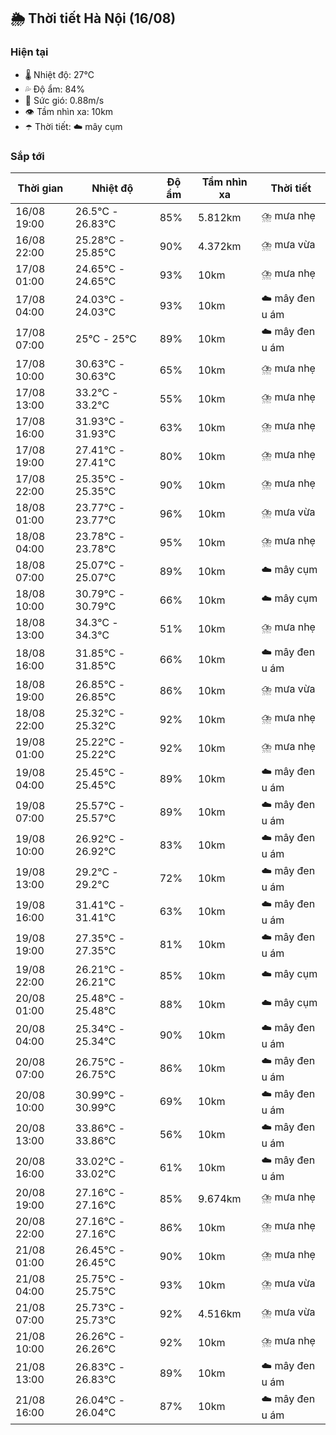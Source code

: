 ## 🌦️ Thời tiết Hà Nội (16/08)

### Hiện tại

- 🌡️ Nhiệt độ: 27℃
- 💦 Độ ẩm: 84%
- 💨 Sức gió: 0.88m/s
- 👁️ Tầm nhìn xa: 10km
- ☂️ Thời tiết: ☁️ mây cụm

### Sắp tới

| Thời gian | Nhiệt độ | Độ ẩm | Tầm nhìn xa | Thời tiết |
| --- | --- | --- | --- | --- |
| 16/08 19:00 | 26.5℃ - 26.83℃ | 85% | 5.812km | ⛈️ mưa nhẹ |
| 16/08 22:00 | 25.28℃ - 25.85℃ | 90% | 4.372km | ⛈️ mưa vừa |
| 17/08 01:00 | 24.65℃ - 24.65℃ | 93% | 10km | ⛈️ mưa nhẹ |
| 17/08 04:00 | 24.03℃ - 24.03℃ | 93% | 10km | ☁️ mây đen u ám |
| 17/08 07:00 | 25℃ - 25℃ | 89% | 10km | ☁️ mây đen u ám |
| 17/08 10:00 | 30.63℃ - 30.63℃ | 65% | 10km | ⛈️ mưa nhẹ |
| 17/08 13:00 | 33.2℃ - 33.2℃ | 55% | 10km | ⛈️ mưa nhẹ |
| 17/08 16:00 | 31.93℃ - 31.93℃ | 63% | 10km | ⛈️ mưa nhẹ |
| 17/08 19:00 | 27.41℃ - 27.41℃ | 80% | 10km | ⛈️ mưa nhẹ |
| 17/08 22:00 | 25.35℃ - 25.35℃ | 90% | 10km | ⛈️ mưa nhẹ |
| 18/08 01:00 | 23.77℃ - 23.77℃ | 96% | 10km | ⛈️ mưa vừa |
| 18/08 04:00 | 23.78℃ - 23.78℃ | 95% | 10km | ⛈️ mưa nhẹ |
| 18/08 07:00 | 25.07℃ - 25.07℃ | 89% | 10km | ☁️ mây cụm |
| 18/08 10:00 | 30.79℃ - 30.79℃ | 66% | 10km | ☁️ mây cụm |
| 18/08 13:00 | 34.3℃ - 34.3℃ | 51% | 10km | ⛈️ mưa nhẹ |
| 18/08 16:00 | 31.85℃ - 31.85℃ | 66% | 10km | ☁️ mây đen u ám |
| 18/08 19:00 | 26.85℃ - 26.85℃ | 86% | 10km | ⛈️ mưa vừa |
| 18/08 22:00 | 25.32℃ - 25.32℃ | 92% | 10km | ⛈️ mưa nhẹ |
| 19/08 01:00 | 25.22℃ - 25.22℃ | 92% | 10km | ⛈️ mưa nhẹ |
| 19/08 04:00 | 25.45℃ - 25.45℃ | 89% | 10km | ☁️ mây đen u ám |
| 19/08 07:00 | 25.57℃ - 25.57℃ | 89% | 10km | ☁️ mây đen u ám |
| 19/08 10:00 | 26.92℃ - 26.92℃ | 83% | 10km | ☁️ mây đen u ám |
| 19/08 13:00 | 29.2℃ - 29.2℃ | 72% | 10km | ☁️ mây đen u ám |
| 19/08 16:00 | 31.41℃ - 31.41℃ | 63% | 10km | ☁️ mây đen u ám |
| 19/08 19:00 | 27.35℃ - 27.35℃ | 81% | 10km | ☁️ mây đen u ám |
| 19/08 22:00 | 26.21℃ - 26.21℃ | 85% | 10km | ☁️ mây cụm |
| 20/08 01:00 | 25.48℃ - 25.48℃ | 88% | 10km | ☁️ mây cụm |
| 20/08 04:00 | 25.34℃ - 25.34℃ | 90% | 10km | ☁️ mây đen u ám |
| 20/08 07:00 | 26.75℃ - 26.75℃ | 86% | 10km | ☁️ mây đen u ám |
| 20/08 10:00 | 30.99℃ - 30.99℃ | 69% | 10km | ☁️ mây đen u ám |
| 20/08 13:00 | 33.86℃ - 33.86℃ | 56% | 10km | ☁️ mây đen u ám |
| 20/08 16:00 | 33.02℃ - 33.02℃ | 61% | 10km | ☁️ mây đen u ám |
| 20/08 19:00 | 27.16℃ - 27.16℃ | 85% | 9.674km | ⛈️ mưa nhẹ |
| 20/08 22:00 | 27.16℃ - 27.16℃ | 86% | 10km | ⛈️ mưa nhẹ |
| 21/08 01:00 | 26.45℃ - 26.45℃ | 90% | 10km | ⛈️ mưa nhẹ |
| 21/08 04:00 | 25.75℃ - 25.75℃ | 93% | 10km | ⛈️ mưa vừa |
| 21/08 07:00 | 25.73℃ - 25.73℃ | 92% | 4.516km | ⛈️ mưa vừa |
| 21/08 10:00 | 26.26℃ - 26.26℃ | 92% | 10km | ⛈️ mưa nhẹ |
| 21/08 13:00 | 26.83℃ - 26.83℃ | 89% | 10km | ☁️ mây đen u ám |
| 21/08 16:00 | 26.04℃ - 26.04℃ | 87% | 10km | ☁️ mây đen u ám |
